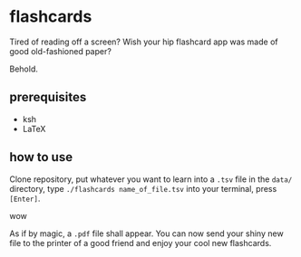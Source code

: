 # flashcards

Tired of reading off a screen? Wish your hip flashcard app was made of good old-fashioned paper?

Behold.

## prerequisites

- ksh
- LaTeX

## how to use

Clone repository, put whatever you want to learn into a `.tsv` file in the `data/` directory, type `./flashcards name_of_file.tsv` into your terminal, press `[Enter]`.

wow

As if by magic, a `.pdf` file shall appear. You can now send your shiny new file to the printer of a good friend and enjoy your cool new flashcards.
